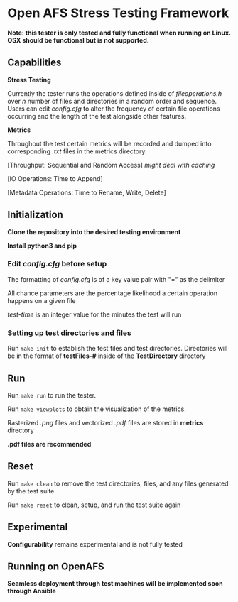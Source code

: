 # Open AFS Stress Testing Framework

**Note: this tester is only tested and fully functional when running on Linux. 
OSX should be functional but is not supported.**

## Capabilities
**Stress Testing**

Currently the tester runs the operations defined inside of *fileoperations.h* over *n* number of files and directories in a 
random order and sequence. Users can edit *config.cfg* to alter the frequency of certain file operations occurring and the length of the test
alongside other features. 

**Metrics**

Throughout the test certain metrics will be recorded and dumped into corresponding *.txt* files in the metrics directory.

[Throughput: Sequential and Random Access] *might deal with caching*

[IO Operations: Time to Append]

[Metadata Operations: Time to Rename, Write, Delete]


## Initialization
**Clone the repository into the desired testing environment**

**Install python3 and pip**

### Edit *config.cfg* before setup
The formatting of *config.cfg* is of a key value pair with "=" as the delimiter

All chance parameters are the percentage likelihood a certain operation happens on a given file

_test-time_ is an integer value for the minutes the test will run

### Setting up test directories and files
Run ```make init``` to establish the test files and test directories. Directories will be in the format of **testFiles-#**
inside of the **TestDirectory** directory

## Run
Run ```make run``` to run the tester.

Run ```make viewplots``` to obtain the visualization of the metrics. 

Rasterized *.png* files and vectorized *.pdf* files are stored in **metrics** directory

**.pdf files are recommended**

## Reset
Run ```make clean``` to remove the test directories, files, and any files generated by the test suite

Run ```make reset``` to clean, setup, and run the test suite again

## Experimental
**Configurability** remains experimental and is not fully tested

## Running on OpenAFS
**Seamless deployment through test machines will be implemented soon through Ansible**
